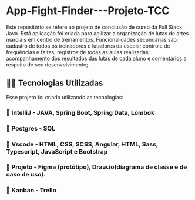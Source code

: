 # App-Fight-Finder---Projeto-TCC

Este repositório se refere ao projeto de conclusão de curso da Full Stack Java. 
Está aplicação foi criada para agilizar a organização de lutas de artes marciais em centro de treinamentos. Funcionalidades secundárias são: cadastro de todos os treinadores e lutadores da escola; controle de frequências e faltas; registros de todas as aulas realizadas; acompanhamento dos resultados das lutas de cada aluno e comentários a respeito de seu desenvolvimento;


## 👨‍💻️ Tecnologias Utilizadas
Esse projeto foi criado utilizando as tecnologias:
### :small_blue_diamond: IntelliJ - JAVA, Spring Boot, Spring Data, Lombok
### :small_blue_diamond: Postgres - SQL
### :small_blue_diamond: Vscode - HTML, CSS, SCSS, Angular, HTML, Sass, Typescript, JavaScript e Bootstrap
### :small_blue_diamond: Projeto - Figma (protótipo), Draw.io(diagrama de classe e de caso de uso). 
### :small_blue_diamond: Kanban - Trello 

